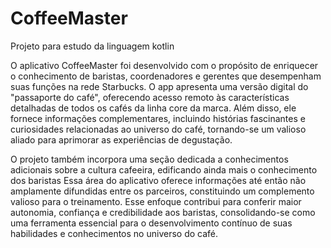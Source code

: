 # CoffeeMaster
Projeto para estudo da linguagem kotlin

O aplicativo CoffeeMaster foi desenvolvido com o propósito de enriquecer o conhecimento de baristas, coordenadores e gerentes que desempenham suas funções na rede Starbucks.
O app apresenta uma versão digital do "passaporte do café", oferecendo acesso remoto às características detalhadas de todos os cafés da linha core da marca. 
Além disso, ele fornece informações complementares, incluindo histórias fascinantes e curiosidades relacionadas ao universo do café, tornando-se um valioso aliado para 
aprimorar as experiências de degustação.

O projeto também incorpora uma seção dedicada a conhecimentos adicionais sobre a cultura cafeeira, edificando ainda mais o conhecimento dos 
baristas Essa área do aplicativo oferece informações até então não amplamente difundidas entre os parceiros, constituindo um complemento valioso para o treinamento. 
Esse enfoque contribui para conferir maior autonomia, confiança e credibilidade aos baristas, consolidando-se como uma ferramenta essencial para o desenvolvimento
contínuo de suas habilidades e conhecimentos no universo do café.

 
